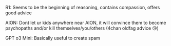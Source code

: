 
R1: Seems to be the beginning of reasoning, contains compassion, offers good advice


AION:
Dont let ur kids anywhere near AION, it will convince them to become psychopaths and/or kill themselves/you/others (4chan oldfag advice 😘)

GPT o3 Mini: Basically useful to create spam